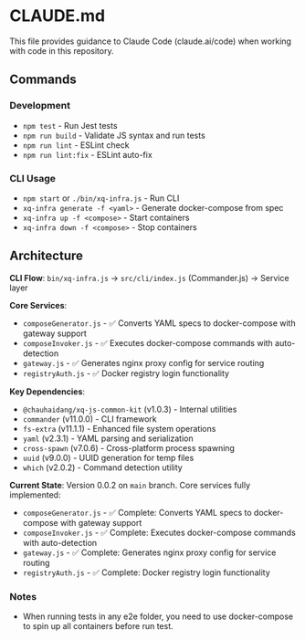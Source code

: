 # CLAUDE.md

This file provides guidance to Claude Code (claude.ai/code) when working with code in this repository.

## Commands

### Development
- `npm test` - Run Jest tests
- `npm run build` - Validate JS syntax and run tests
- `npm run lint` - ESLint check
- `npm run lint:fix` - ESLint auto-fix

### CLI Usage
- `npm start` or `./bin/xq-infra.js` - Run CLI
- `xq-infra generate -f <yaml>` - Generate docker-compose from spec
- `xq-infra up -f <compose>` - Start containers
- `xq-infra down -f <compose>` - Stop containers

## Architecture

**CLI Flow**: `bin/xq-infra.js` → `src/cli/index.js` (Commander.js) → Service layer

**Core Services**:
- `composeGenerator.js` - ✅ Converts YAML specs to docker-compose with gateway support
- `composeInvoker.js` - ✅ Executes docker-compose commands with auto-detection
- `gateway.js` - ✅ Generates nginx proxy config for service routing
- `registryAuth.js` - ✅ Docker registry login functionality

**Key Dependencies**:
- `@chauhaidang/xq-js-common-kit` (v1.0.3) - Internal utilities
- `commander` (v11.0.0) - CLI framework
- `fs-extra` (v11.1.1) - Enhanced file system operations
- `yaml` (v2.3.1) - YAML parsing and serialization
- `cross-spawn` (v7.0.6) - Cross-platform process spawning
- `uuid` (v9.0.0) - UUID generation for temp files
- `which` (v2.0.2) - Command detection utility

**Current State**: Version 0.0.2 on `main` branch. Core services fully implemented:
- `composeGenerator.js` - ✅ Complete: Converts YAML specs to docker-compose with gateway support
- `composeInvoker.js` - ✅ Complete: Executes docker-compose commands with auto-detection
- `gateway.js` - ✅ Complete: Generates nginx proxy config for service routing
- `registryAuth.js` - ✅ Complete: Docker registry login functionality

### Notes
- When running tests in any e2e folder, you need to use docker-compose to spin up all containers before run test.